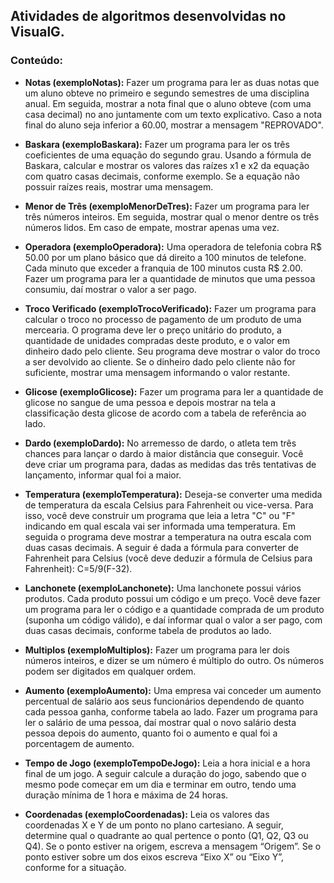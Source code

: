 ## Atividades de algoritmos desenvolvidas no VisualG.

### Conteúdo:
- **Notas (exemploNotas):**
Fazer um programa para ler as duas notas que um aluno obteve no primeiro e segundo semestres de uma disciplina anual. Em seguida, mostrar a nota final que o aluno obteve (com uma casa decimal) no 
ano juntamente com um texto explicativo. Caso a nota final do aluno seja inferior a 60.00, mostrar a mensagem "REPROVADO". 

- **Baskara (exemploBaskara):**
Fazer um programa para ler os três coeficientes de uma equação do segundo grau. Usando a fórmula de Baskara, calcular e mostrar os valores das raízes x1 e x2 da equação com quatro casas decimais, 
conforme exemplo. Se a equação não possuir raízes reais, mostrar uma mensagem.

- **Menor de Três (exemploMenorDeTres):**
Fazer um programa para ler três números inteiros. Em seguida, mostrar qual o menor dentre os três números lidos. Em caso de empate, mostrar apenas uma vez. 

- **Operadora (exemploOperadora):**
Uma operadora de telefonia cobra R$ 50.00 por um plano básico que dá direito a 100 minutos de telefone. Cada minuto que exceder a franquia de 100 minutos custa R$ 2.00. Fazer um programa para 
ler a quantidade de minutos que uma pessoa consumiu, daí mostrar o valor a ser pago. 


- **Troco Verificado (exemploTrocoVerificado):**
Fazer um programa para calcular o troco no processo de pagamento de um produto de uma mercearia. O programa deve ler o preço unitário do produto, a quantidade de unidades compradas deste produto, e o valor em dinheiro dado pelo cliente. Seu programa deve mostrar o valor do troco a ser devolvido 
ao cliente. Se o dinheiro dado pelo cliente não for suficiente, mostrar uma mensagem informando o valor restante.

- **Glicose (exemploGlicose):**
Fazer um programa para ler a quantidade de glicose no sangue de uma pessoa e depois mostrar na tela a classificação desta glicose de acordo com a tabela de referência ao lado. 
 

- **Dardo (exemploDardo):**
No arremesso de dardo, o atleta tem três chances para lançar o dardo à maior distância que conseguir. Você deve criar um programa para, dadas as medidas das três tentativas de lançamento, informar qual 
foi a maior.

- **Temperatura (exemploTemperatura):**
Deseja-se converter uma medida de temperatura da escala Celsius para Fahrenheit ou vice-versa. Para isso, você deve construir um programa que leia a letra "C" ou "F" indicando em qual escala vai ser 
informada uma temperatura. Em seguida o programa deve mostrar a temperatura na outra escala com duas casas decimais. A seguir é dada a fórmula para converter de Fahrenheit para Celsius (você deve 
deduzir a fórmula de Celsius para Fahrenheit): C=5/9(F-32).


- **Lanchonete (exemploLanchonete):**
Uma lanchonete possui vários produtos. Cada produto possui um código e um preço. Você deve fazer um programa para ler o código e a quantidade comprada de um produto (suponha um código válido), e daí 
informar qual o valor a ser pago, com duas casas decimais, conforme tabela de produtos ao lado.


- **Multiplos (exemploMultiplos):**
Fazer um programa para ler dois números inteiros, e dizer se um número é múltiplo do outro. Os números podem ser digitados em qualquer ordem. 


- **Aumento (exemploAumento):**
Uma empresa vai conceder um aumento percentual de salário aos seus funcionários dependendo de quanto cada pessoa ganha, conforme tabela ao lado. Fazer um programa para ler o salário de uma pessoa, daí mostrar 
qual o novo salário desta pessoa depois do aumento, quanto foi o aumento e qual foi a porcentagem de aumento.


- **Tempo de Jogo (exemploTempoDeJogo):**
Leia a hora inicial e a hora final de um jogo. A seguir calcule a duração do jogo, sabendo que o mesmo pode começar em um dia e terminar em outro, tendo uma duração mínima de 1 hora e máxima de 24 
horas. 

- **Coordenadas (exemploCoordenadas):**
Leia os valores das coordenadas X e Y de um ponto no plano cartesiano. A seguir, determine qual o quadrante ao qual pertence o ponto (Q1, Q2, Q3 ou Q4). Se o ponto estiver na origem, escreva a 
mensagem “Origem”. Se o ponto estiver sobre um dos eixos escreva “Eixo X” ou “Eixo Y”, conforme for a situação. 

 

